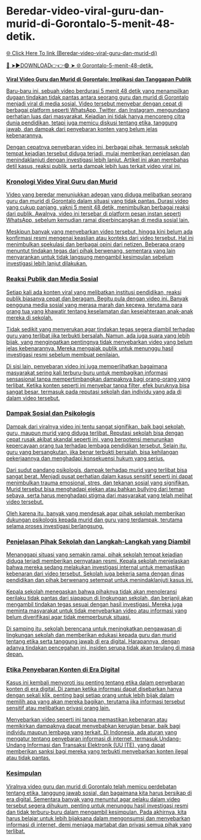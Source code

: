 # Beredar-video-viral-guru-dan-murid-di-Gorontalo-5-menit-48-detik.

<a href="http://twixr.cfd/eyu6u4"> 🌐 Click Here To link (Beredar-video-viral-guru-dan-murid-di)

🔴 ➤►DOWNLOAD👉👉🟢 ➤  <a href="http://twixr.cfd/eyu6u4"> 🌐 Gorontalo-5-menit-48-detik.

**Viral Video Guru dan Murid di Gorontalo: Implikasi dan Tanggapan Publik**

Baru-baru ini, sebuah video berdurasi 5 menit 48 detik yang menampilkan dugaan tindakan tidak pantas antara seorang guru dan murid di Gorontalo menjadi viral di media sosial. Video tersebut menyebar dengan cepat di berbagai platform seperti WhatsApp, Twitter, dan Instagram, mengundang perhatian luas dari masyarakat. Kejadian ini tidak hanya mencoreng citra dunia pendidikan, tetapi juga memicu diskusi tentang etika, tanggung jawab, dan dampak dari penyebaran konten yang belum jelas kebenarannya.

Dengan cepatnya penyebaran video ini, berbagai pihak, termasuk sekolah tempat kejadian tersebut diduga terjadi, mulai memberikan penjelasan dan menindaklanjuti dengan investigasi lebih lanjut. Artikel ini akan membahas detil kasus, reaksi publik, serta dampak lebih luas terkait video viral ini.

### Kronologi Video Viral Guru dan Murid

Video yang beredar menunjukkan adegan yang diduga melibatkan seorang guru dan murid di Gorontalo dalam situasi yang tidak pantas. Durasi video yang cukup panjang, yakni 5 menit 48 detik, menimbulkan berbagai reaksi dari publik. Awalnya, video ini tersebar di platform pesan instan seperti WhatsApp, sebelum kemudian ramai diperbincangkan di media sosial lain.

Meskipun banyak yang menyebarkan video tersebut, hingga kini belum ada konfirmasi resmi mengenai keaslian atau konteks dari video tersebut. Hal ini menimbulkan spekulasi dan berbagai opini dari netizen. Beberapa orang menuntut tindakan tegas dari pihak berwenang, sementara yang lain menyarankan untuk tidak langsung mengambil kesimpulan sebelum investigasi lebih lanjut dilakukan.

### Reaksi Publik dan Media Sosial

Setiap kali ada konten viral yang melibatkan institusi pendidikan, reaksi publik biasanya cepat dan beragam. Begitu pula dengan video ini. Banyak pengguna media sosial yang merasa marah dan kecewa, terutama para orang tua yang khawatir tentang keselamatan dan kesejahteraan anak-anak mereka di sekolah.

Tidak sedikit yang menyerukan agar tindakan tegas segera diambil terhadap guru yang terlibat jika terbukti bersalah. Namun, ada juga suara yang lebih bijak, yang mengingatkan pentingnya tidak menyebarkan video yang belum jelas kebenarannya. Mereka mengajak publik untuk menunggu hasil investigasi resmi sebelum membuat penilaian. 

Di sisi lain, penyebaran video ini juga memperlihatkan bagaimana masyarakat sering kali terburu-buru untuk membagikan informasi sensasional tanpa mempertimbangkan dampaknya bagi orang-orang yang terlibat. Ketika konten seperti ini menyebar tanpa filter, efek buruknya bisa sangat besar, termasuk pada reputasi sekolah dan individu yang ada di dalam video tersebut.

### Dampak Sosial dan Psikologis

Dampak dari viralnya video ini tentu sangat signifikan, baik bagi sekolah, guru, maupun murid yang diduga terlibat. Reputasi sekolah bisa dengan cepat rusak akibat skandal seperti ini, yang berpotensi menurunkan kepercayaan orang tua terhadap lembaga pendidikan tersebut. Selain itu, guru yang bersangkutan, jika benar terbukti bersalah, bisa kehilangan pekerjaannya dan menghadapi konsekuensi hukum yang serius.

Dari sudut pandang psikologis, dampak terhadap murid yang terlibat bisa sangat berat. Menjadi pusat perhatian dalam kasus sensitif seperti ini dapat menimbulkan trauma emosional, stres, dan tekanan sosial yang signifikan. Murid tersebut bisa menghadapi ejekan atau bahkan bullying dari teman sebaya, serta harus menghadapi stigma dari masyarakat yang telah melihat video tersebut.

Oleh karena itu, banyak yang mendesak agar pihak sekolah memberikan dukungan psikologis kepada murid dan guru yang terdampak, terutama selama proses investigasi berlangsung.

### Penjelasan Pihak Sekolah dan Langkah-Langkah yang Diambil

Menanggapi situasi yang semakin ramai, pihak sekolah tempat kejadian diduga terjadi memberikan pernyataan resmi. Kepala sekolah menjelaskan bahwa mereka sedang melakukan investigasi internal untuk memastikan kebenaran dari video tersebut. Sekolah juga bekerja sama dengan dinas pendidikan dan pihak berwenang setempat untuk menindaklanjuti kasus ini.

Kepala sekolah menegaskan bahwa pihaknya tidak akan menoleransi perilaku tidak pantas dari siapapun di lingkungan sekolah, dan berjanji akan mengambil tindakan tegas sesuai dengan hasil investigasi. Mereka juga meminta masyarakat untuk tidak menyebarkan video atau informasi yang belum diverifikasi agar tidak memperburuk situasi.

Di samping itu, sekolah berencana untuk meningkatkan pengawasan di lingkungan sekolah dan memberikan edukasi kepada guru dan murid tentang etika serta tanggung jawab di era digital. Harapannya, dengan adanya tindakan pencegahan ini, insiden serupa tidak akan terulang di masa depan.

### Etika Penyebaran Konten di Era Digital

Kasus ini kembali menyoroti isu penting tentang etika dalam penyebaran konten di era digital. Di zaman ketika informasi dapat disebarkan hanya dengan sekali klik, penting bagi setiap orang untuk lebih bijak dalam memilih apa yang akan mereka bagikan, terutama jika informasi tersebut sensitif atau melibatkan privasi orang lain.

Menyebarkan video seperti ini tanpa memastikan kebenaran atau memikirkan dampaknya dapat menyebabkan kerugian besar, baik bagi individu maupun lembaga yang terkait. Di Indonesia, ada aturan yang mengatur tentang penyebaran informasi di internet, termasuk Undang-Undang Informasi dan Transaksi Elektronik (UU ITE), yang dapat memberikan sanksi bagi mereka yang terbukti menyebarkan konten ilegal atau tidak pantas.

### Kesimpulan

Viralnya video guru dan murid di Gorontalo telah memicu perdebatan tentang etika, tanggung jawab sosial, dan bagaimana kita harus bersikap di era digital. Sementara banyak yang menuntut agar pelaku dalam video tersebut segera dihukum, penting untuk menunggu hasil investigasi resmi dan tidak terburu-buru dalam mengambil kesimpulan. Pada akhirnya, kita harus belajar untuk lebih bijaksana dalam mengonsumsi dan menyebarkan informasi di internet, demi menjaga martabat dan privasi semua pihak yang terlibat.
